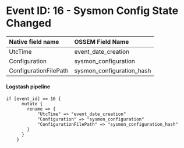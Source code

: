 # Event ID: 16 - Sysmon Config State Changed

|Native field name            |OSSEM Field Name                   |
|:----------------------------|:----------------------------------|
| UtcTime                     | event_date_creation               |
| Configuration               | sysmon_configuration              |
| ConfigurationFilePath       | sysmon_configuration_hash         |

#### Logstash pipeline

```
if [event_id] == 16 {
      mutate {
        rename => {
            "UtcTime" => "event_date_creation"
            "Configuration" => "sysmon_configuration"
            "ConfigurationFilePath" => "sysmon_configuration_hash"  
        }
      }
    }
```